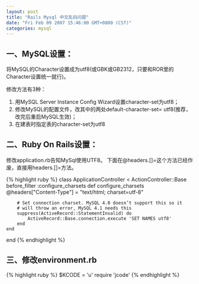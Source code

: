 ```yaml
---
layout: post
title: "Rails Mysql 中文乱码问题"
date: "Fri Feb 09 2007 15:46:00 GMT+0800 (CST)"
categories: mysql
---
```


一、MySQL设置：
-----

将MySQL的Character设置成为utf8(或GBK或GB2312，只要和ROR里的Character设置统一就行)。

修改方法有3种：

1. 用MySQL Server Instance Config Wizard设置character-set为utf8；
2. 修改MySQL的配置文件，改其中的两处default-character-set= utf8(推荐，改完后重启MySQL生效)；
3. 在建表时指定表的character-set为utf8

二、Ruby On Rails设置：
-----

修改application.rb告知MySql使用UTF8。
下面在@headers.[]=这个方法已经作废，直接用headers.[]=方法。

{% highlight ruby %}
class ApplicationController < ActionController::Base
    before_filter :configure_charsets
    def configure_charsets
        @headers["Content-Type"] = "text/html; charset=utf-8"

        # Set connection charset. MySQL 4.0 doesn’t support this so it
        # will throw an error, MySQL 4.1 needs this
        suppress(ActiveRecord::StatementInvalid) do
            ActiveRecord::Base.connection.execute 'SET NAMES utf8'
        end
    end
end
{% endhighlight %}

三、修改environment.rb
-----

{% highlight ruby %}
$KCODE = 'u'
require 'jcode'
{% endhighlight %}
